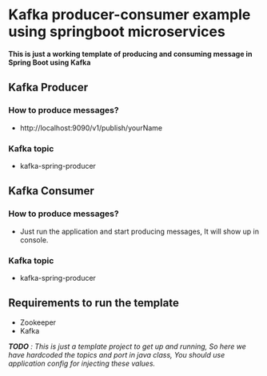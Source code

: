 # Kafka producer-consumer example using springboot microservices
**This is just a working template of producing and consuming message in Spring Boot using Kafka**

## Kafka Producer

### How to produce messages?
- http://localhost:9090/v1/publish/yourName

### Kafka topic 
- kafka-spring-producer

## Kafka Consumer 

### How to produce messages?
- Just run the application and start producing messages, It will show up in console.

### Kafka topic 
- kafka-spring-producer

## Requirements to run the template
- Zookeeper
- Kafka

_**TODO** : This is just a template project to get up and running, So here we have hardcoded the topics and port in java class, You should use application config for injecting these values._
